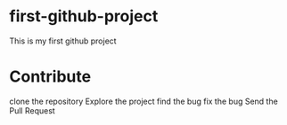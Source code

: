# first-github-project

This is my first github project

# Contribute

clone the repository
Explore the project
find the bug
fix the bug
Send the Pull Request
